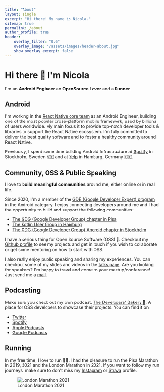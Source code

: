 ```yaml
---
title: "About"
layout: single
excerpt: "Hi there! My name is Nicola."
sitemap: true
permalink: /about
author_profile: true
header:
    overlay_filter: "0.6"
    overlay_image: "/assets/images/header-about.jpg"
    show_overlay_excerpt: false
---
```


# Hi there 👋  I'm Nicola

I'm an **Android Engineer** an **OpenSource Lover** and a **Runner**.

## Android

I'm working in the [<i class="fab fa-react"></i> React Native core team](https://reactnative.dev/) as an Android Engineer, building one of the most popular cross-platform mobile framework, used by billions of users worldwide. My main focus it to provide top-notch developer tools & libraries to support the React Native ecosystem. I'm fully committed to deliver the best quality software and to foster a healthy community around React Native.

Previously, I spent some time building Android Infrastructure at [<i class="fab fa-spotify"></i> Spotify](https://spotify.com/) in Stockholm, Sweden 🇸🇪 and at [<i class="fab fa-yelp"></i> Yelp](https://yelp.com/) in Hamburg, Germany 🇩🇪.

## Community, OSS & Public Speaking

I love to **build meaningful communities** around me, either online or in real life.

Since 2020, I'm a member of the [GDE (Google Developer Expert) program](https://developers.google.com/community/experts/directory/profile/profile-nicola-corti) in the Android category. I enjoy connecting developers around me and I had the opportunity to build and support the following communities:

* [The GDG (Google Developer Group) chapter in Pisa](https://gdgpisa.it/)
* [The Kotlin User Group in Hamburg](https://www.meetup.com/Kotlin-User-Group-Hamburg/)
* [The GDG (Google Developer Group) Android chapter in Stockholm](https://www.meetup.com/STHLM-Android/)

I have a serious thing for Open Source Software (OSS) 🐧. Checkout my [<i class="fab fa-github"></i> Github profile](https://github.com/cortinico) to see my projects and get in touch if you wish to collaborate or get some mentoring on how to start with OSS.

I also really enjoy public speaking and sharing my experiences. You can checkout some of my slides and videos in the [talks page](/talks). Are you looking for speakers? I'm happy to travel and come to your meetup/conference! Just send me a [mail](mailto:corti.nico@gmail.com).

## Podcasting

Make sure you check out my own podcast: [The Developers' Bakery 🥐](https://thebakery.dev/). A place for OSS developers to showcase their projects. You can find it on

* <i class="fab fa-twitter"></i> [Twitter](https://twitter.com/thebakerydev)
* <i class="fab fa-spotify"></i> [Spotify](https://open.spotify.com/show/4jV6Yoz7D38sZJlYMzJm3k?si=AL3ske_0R_CKlEScMhYhug)
* <i class="fas fa-podcast"></i> [Apple Podcasts](https://podcasts.apple.com/us/podcast/the-developers-bakery/id1542849034)
* <i class="fab fa-google-play"></i> [Google Podcasts](https://podcasts.google.com/feed/aHR0cHM6Ly90aGViYWtlcnkuZGV2L3BvZGNhc3QueG1s)

## Running

In my free time, I love to run 🏃‍♂️. I had the pleasure to run the Pisa Marathon in 2019, 2021 and the London Marathon in 2021. If you want to follow my run journeys, make sure to don't miss my [<i class="fab fa-instagram"></i> Instagram](https://instagram.com/cortinico) or [<i class="fab fa-strava"></i> Strava](https://www.strava.com/athletes/20762958) profile.

<figure>
  <img src="/assets/images/attachment-about.jpg" alt="London Marathon 2021">
  <figcaption>London Marathon 2021</figcaption>
</figure>